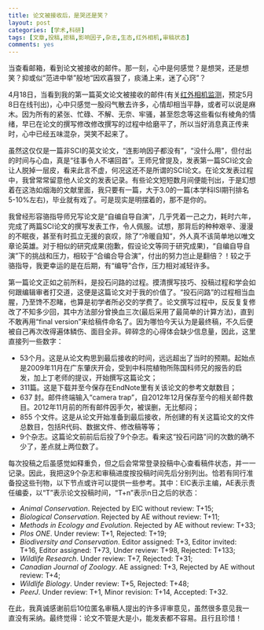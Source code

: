 ```yaml
---
title: 论文被接收后，是哭还是笑？
layout: post
categories: [学术,科研]
tags: [文章,投稿,拒稿,影响因子,杂志,生态,红外相机,审稿状态]
comments: yes
---
```


当查看邮箱，看到论文被接收的邮件。那一刻，心中是何感觉？是想哭，还是想笑？抑或似“范进中举”般地“因欢喜狠了，痰涌上来，迷了心窍”？

4月18日，当看到我的第一篇英文论文被接收的邮件(有关[红外相机监测](http://sixf.org/cn/publication/)，预定5月8日在线刊出)，心中只感觉一股闷气散去许多，心情却相当平静，或者可以说是麻木。因为所有的紧张、忙碌、不解、无奈、牢骚，甚至怨念等这些看似有棱角的情绪，早已在论文的撰写修改修改撰写的过程中给磨平了，所以当好消息真正传来时，心中已经五味混杂，哭笑不起来了。

虽然这仅仅是一篇非SCI的英文论文，“连影响因子都没有”，“没什么用”，但付出的时间与心血，真是“往事令人不堪回首”。王师兄曾提及，发表第一篇SCI论文会让人脱掉一层皮，看来此言不虚，何况这还不是所谓的SCI论文。在论文发表过程中，我曾常常留意他人论文的发表记录。有些论文短短数月间便能刊出，于是幻想着在这浩如烟海的文献里面，我只要有一篇，大于3.0的一篇(本学科ISI期刊排名5-10%左右)，毕业就有戏了。可是现实是明摆着的，那不是你的。

我曾经形容骆指导师兄写论文是“自编自导自演”，几乎凭着一己之力，耗时六年，完成了两篇SCI论文的撰写发表工作，令人佩服。试想，那背后的种种艰辛、漫漫的不眠夜，甚至有时孤立无援的哀叹，除了“冷暖自知”，外人真不该简单地以唯文章论英雄。对于相似的研究成果(抱歉，假设论文等同于研究成果)，“自编自导自演”下的挑战和压力，相较于“合编合导合演”，付出的努力岂止是翻倍？！较之于骆指导，我更幸运的是在后期，有“编导”合作，压力相对减轻许多。

第一篇论文正如之前所料，是投石问路的过程。摸清撰写技巧、投稿过程和学会如何跟编辑审者打交道，这便是这篇论文对于我的价值了。“投石问路”的过程相当血腥，乃至馋不忍睹，也算是初学者所必交的学费了。论文撰写过程中，反反复复修改了不知多少回，其中方法部分曾换血三次(最后采用了最简单的计算方法)，直到不敢再用“final version”来给稿件命名了。因为哪怕今天认为是最终稿，不久后便被自己再次改得遍体鳞伤、面目全非。碎碎念的心得体会缺少信息量，因此，这里直接列一些数字：

-	53个月。这是从论文构思到最后接收的时间，远远超出了当时的预期。起始点是2009年11月在广东肇庆开会，受到中科院植物所陈国科师兄的报告的启发，加上丁老师的提议，开始撰写这篇论文；
-	311篇。这是下载并至今保存在EndNote里有关该论文的参考文献数目；
-	637	封。邮件终端输入“camera trap”，自2012年12月保存至今的相关邮件数目。2012年11月前的所有邮件因手欠，被误删，无比郁闷；
-	855	个文件。这是从论文开始准备到最后接收，所创建的有关这篇论文的文件总数目，包括R代码、数据文件、修改稿等等；
-	9个杂志。这篇论文前前后后投了9个杂志。看来这“投石问路”问的次数的确不少了，差点就上两位数了。

每次投稿之后虽感觉如释重负，但之后会常常登录投稿中心查看稿件状态，并一一记录。因此，我把这9个杂志和审稿进度按投稿时间先后分别列出。恰若有同行准备投这些刊物，以下节点或许可以提供一些参考。其中：EIC表示主编，AE表示责任编委，以“T”表示论文投稿时间，“T+n”表示n日之后的状态：

-	*Animal Conservation*. Rejected by EIC without review: T+15;
-	*Biological Conservation*. Rejected by AE without review: T+11;
-	*Methods in Ecology and Evolution*. Rejected by AE without review: T+33;
-	*Plos ONE*. Under review: T+1, Rejected: T+19;
-	*Biodiversity and Conservation*. Editor assigned: T+3, Editor invited: T+16, Editor assigned: T+73, Under review: T+98, Rejected: T+133;
-	*Wildlife Research*. Under review: T+7, Rejected: T+31;
-	*Canadian Journal of Zoology*. AE assigned: T+3, Rejected by AE without review: T+4;
-	*Wildlife Biology*. Under review: T+5, Rejected: T+48;
-	*PeerJ*. Under review: T+1, Minor revision: T+14, Accepted: T+32.

在此，我真诚感谢前后10位匿名审稿人提出的许多评审意见，虽然很多意见我一直没有采纳。最终觉得：论文不管是大是小，能发表都不容易。且行且珍惜！